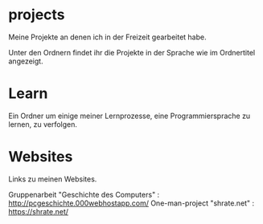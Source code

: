# projects
Meine Projekte an denen ich in der Freizeit gearbeitet habe. 

Unter den Ordnern findet ihr die Projekte 
in der Sprache wie im Ordnertitel angezeigt.

# Learn
Ein Ordner um einige meiner Lernprozesse, eine Programmiersprache zu lernen, zu verfolgen. 

# Websites
Links zu meinen Websites.

Gruppenarbeit "Geschichte des Computers"  : http://pcgeschichte.000webhostapp.com/
One-man-project "shrate.net"              : https://shrate.net/
